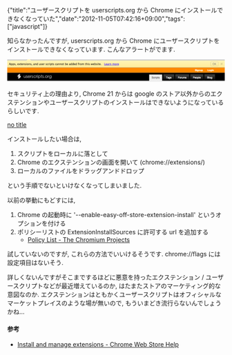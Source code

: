 {"title":"ユーザースクリプトを userscripts.org から Chrome にインストールできなくなっていた","date":"2012-11-05T07:42:16+09:00","tags":["javascript"]}

<!-- DATE: 2012-11-04T22:42:16+00:00 -->
<!-- OLDURL: http://d.hatena.ne.jp/cou929_la/20121104/ -->


<div class="section">
<p>知らなかったんですが, userscripts.org から Chrome にユーザースクリプトをインストールできなくなっています. こんなアラートがでます.</p>
<img src="images/20121104224303.png"/>
<p>セキュリティ上の理由より, Chrome 21 からは google のストア以外からのエクステンションやユーザースクリプトのインストールはできないようになっているらしいです.</p>
<p><a href="http://userscripts.org/topics/113176" target="_blank">no title</a></p>
<p>インストールしたい場合は,</p>

<ol>
<li> スクリプトをローカルに落として</li>
<li> Chrome のエクステンションの画面を開いて (chrome://extensions/)</li>
<li> ローカルのファイルをドラッグアンドドロップ</li>
</ol>
<p>という手順でないといけなくなってしまいました.</p>
<p>以前の挙動にもどすには,</p>

<ol>
<li> Chrome の起動時に '--enable-easy-off-store-extension-install' というオプションを付ける</li>
<li> ポリシーリストの ExtensionInstallSources に許可する url を追加する

<ul>
<li> <a href="http://www.chromium.org/administrators/policy-list-3#ExtensionInstallSources" target="_blank">Policy List - The Chromium Projects</a></li>
</ul>
</li>
</ol>
<p>試していないのですが, これらの方法でいいけるそうです. chrome://flags には設定項目はないそう.</p>
<p>詳しくないんですがそこまでするほどに悪意を持ったエクステンション / ユーザースクリプトなどが最近増えているのか, はたまたストアのマーケティング的な意図なのか. エクステンションはともかくユーザースクリプトはオフィシャルなマーケットプレイスのような場が無いので, もういまどき流行らないんでしょうかね...</p>
<h4> 参考</h4>

<ul>
<li> <a href="http://support.google.com/chrome_webstore/bin/answer.py?hl=en&answer=2664769&p=crx_warning" target="_blank">Install and manage extensions - Chrome Web Store Help</a></li>
</ul>
</div>






